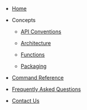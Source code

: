 - [Home](/)
- Concepts
    * [API Conventions](content/en/concepts/api-conventions.md)

    * [Architecture](content/en/concepts/architecture.md)

    * [Functions](content/en/concepts/functions.md)

    * [Packaging](content/en/concepts/packaging.md)

- [Command Reference](content/en/reference/)

- [Frequently Asked Questions](content/en/faq/)
<!-- * [Concepts] -->
- [Contact Us](content/en/contact/)